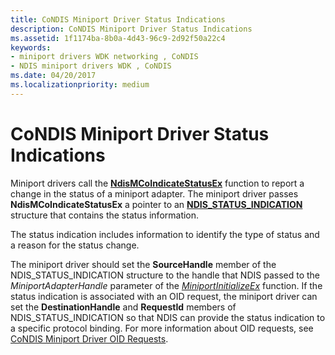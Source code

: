 ```yaml
---
title: CoNDIS Miniport Driver Status Indications
description: CoNDIS Miniport Driver Status Indications
ms.assetid: 1f1174ba-8b0a-4d43-96c9-2d92f50a22c4
keywords:
- miniport drivers WDK networking , CoNDIS
- NDIS miniport drivers WDK , CoNDIS
ms.date: 04/20/2017
ms.localizationpriority: medium
---
```


# CoNDIS Miniport Driver Status Indications





Miniport drivers call the [**NdisMCoIndicateStatusEx**](https://docs.microsoft.com/windows-hardware/drivers/ddi/ndis/nf-ndis-ndismcoindicatestatusex) function to report a change in the status of a miniport adapter. The miniport driver passes **NdisMCoIndicateStatusEx** a pointer to an [**NDIS\_STATUS\_INDICATION**](https://docs.microsoft.com/windows-hardware/drivers/ddi/ndis/ns-ndis-_ndis_status_indication) structure that contains the status information.

The status indication includes information to identify the type of status and a reason for the status change.

The miniport driver should set the **SourceHandle** member of the NDIS\_STATUS\_INDICATION structure to the handle that NDIS passed to the *MiniportAdapterHandle* parameter of the [*MiniportInitializeEx*](https://docs.microsoft.com/windows-hardware/drivers/ddi/ndis/nc-ndis-miniport_initialize) function. If the status indication is associated with an OID request, the miniport driver can set the **DestinationHandle** and **RequestId** members of NDIS\_STATUS\_INDICATION so that NDIS can provide the status indication to a specific protocol binding. For more information about OID requests, see [CoNDIS Miniport Driver OID Requests](condis-miniport-driver-oid-requests.md).

 

 






